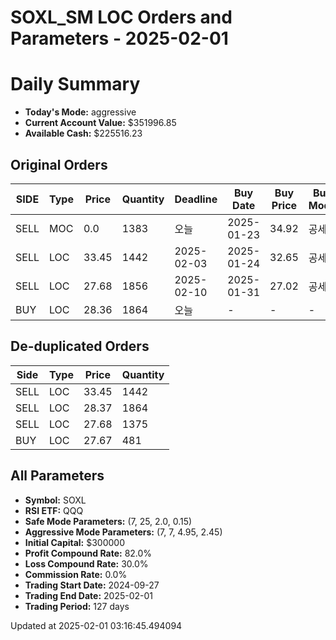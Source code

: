 # SOXL_SM LOC Orders and Parameters - 2025-02-01

# Daily Summary

- **Today's Mode:** aggressive
- **Current Account Value:** $351996.85
- **Available Cash:** $225516.23

## Original Orders

| SIDE | Type | Price | Quantity | Deadline | Buy Date | Buy Price | Buy Mode |
|------|------|-------|----------|----------|----------|-----------|----------|
| SELL | MOC | 0.0 | 1383 | 오늘 | 2025-01-23 | 34.92 | 공세 |
| SELL | LOC | 33.45 | 1442 | 2025-02-03 | 2025-01-24 | 32.65 | 공세 |
| SELL | LOC | 27.68 | 1856 | 2025-02-10 | 2025-01-31 | 27.02 | 공세 |
| BUY | LOC | 28.36 | 1864 | 오늘 | - | - | - |

## De-duplicated Orders

| Side | Type | Price | Quantity |
|------|------|-------|----------|
| SELL | LOC | 33.45 | 1442 |
| SELL | LOC | 28.37 | 1864 |
| SELL | LOC | 27.68 | 1375 |
| BUY | LOC | 27.67 | 481 |

## All Parameters

- **Symbol:** SOXL
- **RSI ETF:** QQQ
- **Safe Mode Parameters:** (7, 25, 2.0, 0.15)
- **Aggressive Mode Parameters:** (7, 7, 4.95, 2.45)
- **Initial Capital:** $300000
- **Profit Compound Rate:** 82.0%
- **Loss Compound Rate:** 30.0%
- **Commission Rate:** 0.0%
- **Trading Start Date:** 2024-09-27
- **Trading End Date:** 2025-02-01
- **Trading Period:** 127 days

Updated at 2025-02-01 03:16:45.494094
